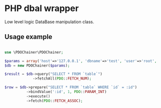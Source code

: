 PHP dbal wrapper
===========================================

Low level logic DataBase manipulation class.

Usage example
--------

```php

use \PDOChainer\PDOChainer;

$params = array('host'=>'127.0.0.1', 'dbname'=>'test', 'user'=>'root', 'pass'=>'');
$db = new PDOChainer($params);

$result = $db->query("SELECT * FROM `table`")
             ->fetchAll(PDO::FETCH_NUM);

$row = $db->prepare("SELECT * FROM `table` WHERE `id` = :id")
          ->bindValue(':id', 1, PDO::PARAM_INT)
          ->execute()
          ->fetch(PDO::FETCH_ASSOC);

```